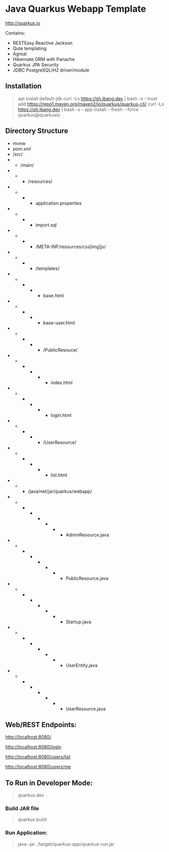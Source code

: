 # Java Quarkus Webapp Template

<http://quarkus.io>

Contains:
 - RESTEasy Reactive Jackson
 - Qute templating
 - Agroal
 - Hibernate ORM with Panache
 - Quarkus JPA Security
 - JDBC PostgreSQL/H2 driver/module

## Installation

> apt install default-jdk
> curl -Ls https://sh.jbang.dev | bash -s - trust add https://repo1.maven.org/maven2/io/quarkus/quarkus-cli/
> curl -Ls https://sh.jbang.dev | bash -s - app install --fresh --force quarkus@quarkusio

## Directory Structure

- mvnw
- pom.xml
- /src/
- - /main/
- - - /resources/
- - - - application.properties
- - - - import.sql
- - - - /META-INF/resources/css|img|js/
- - - - /templates/
- - - - - base.html
- - - - - base-user.html
- - - - - /PublicResouce/
- - - - - - index.html
- - - - - - login.html
- - - - - /UserResource/
- - - - - - list.html
- - - /java/net/jar/quarkus/webapp/
- - - - - - - - AdminResource.java
- - - - - - - - PublicResource.java
- - - - - - - - Startup.java
- - - - - - - - UserEntity.java
- - - - - - - - UserResource.java

## Web/REST Endpoints:

<http://localhost:8080/>

<http://localhost:8080/login>

<http://localhost:8080/users/list>

<http://localhost:8080/users/me>

## To Run in Developer Mode:

> quarkus dev

### Build JAR file

> quarkus build

### Run Application:

> java -jar ./target/quarkus-app/quarkus-run.jar

